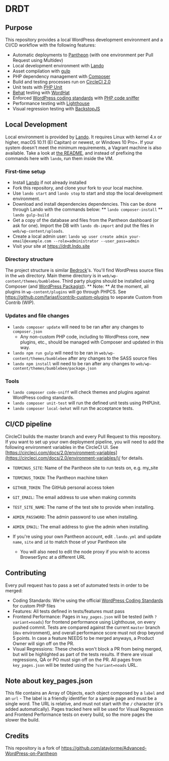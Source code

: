 # DRDT

## Purpose
This repository provides a local WordPress development environment and a CI/CD workflow with the following features:
* Automatic deployments to [Pantheon](https://pantheon.io) (with one environment per Pull Request using Multidev)
* Local development environment with [Lando](https://docs.devwithlando.io/)
* Asset compilation with [gulp](https://gulpjs.com/)
* PHP dependency management with [Composer](https://getcomposer.org/)
* Build and testing processes run on [CircleCI 2.0](https://circleci.com/)
* Unit tests with [PHP Unit](https://phpunit.de/)
* [Behat](http://behat.org/en/latest/) testing with [WordHat](https://github.com/paulgibbs/behat-wordpress-extension/)
* Enforced [WordPress coding standards](https://github.com/WordPress-Coding-Standards/WordPress-Coding-Standards) with [PHP code sniffer](https://github.com/squizlabs/PHP_CodeSniffer)
* Performance testing with [Lighthouse](https://developers.google.com/web/tools/lighthouse/)
* Visual regression testing with [BackstopJS](https://github.com/garris/BackstopJS/)


## Local Development

Local environment is provided by [Lando](https://docs.devwithlando.io/). It requires Linux with kernel 4.x or higher, macOS 10.11 (El Capitan) or newest, or Windows 10 Pro+.
If your system doesn't meet the minimum requirements, a Vagrant machine is also available. Take a look at [the README](drdt-vagrant/README.md), and instead of prefixing the commands here with `lando`, run them inside the VM.

### First-time setup
* Install [Lando](https://docs.devwithlando.io/) if not already installed
* Fork this repository, and clone your fork to your local machine.
* Use `lando start` and `lando stop` to start and stop the local development environment.
* Download and install dependencies dependencies. This can be done through Lando with the commands below:
** `lando composer-install`
** `lando gulp-build`
* Get a copy of the database and files from the Pantheon dashboard (or ask for one). Import the DB with `lando db-import` and put the files in `web/wp-content/uploads`.
* Create a local admin user: `lando wp user create admin your-email@example.com --role=administrator --user_pass=admin`
* Visit your site at https://drdt.lndo.site

### Directory structure
The project structure is similar [Bedrock](https://roots.io/bedrock/)'s. You'll find WordPress source files in the `web` directory.
Main theme directory is in `web/wp-content/themes/bumblebee`.
Third party plugins should be installed using Composer (and [WordPress Packagist](https://wpackagist.org/)).
** Note: ** At the moment, all plugins in `wp-content/plugins` will go through PHPCS. See https://github.com/fariasf/contrib-custom-plugins to separate Custom from Contrib (WIP).

### Updates and file changes
* `lando composer update` will need to be ran after any changes to `composer.json`
    - Any non-custom PHP code, including to WordPress core, new plugins, etc., should be managed with Composer and updated in this way.
* `lando npm run gulp` will need to be ran in `web/wp-content/themes/bumblebee` after any changes to the SASS source files
* `lando npm install` will need to be ran after any changes to `web/wp-content/themes/bumblebee/package.json`

### Tools
* `lando composer code-sniff` will check themes and plugins against WordPress coding standards.
* `lando composer unit-test` will run the defined unit tests using PHPUnit.
* `lando composer local-behat` will run the acceptance tests.


## CI/CD pipeline
CircleCI builds the master branch and every Pull Request to this repository.
If you want to set up your own deployment pipeline, you will need to add the following environment variables in the CircleCI UI. See [https://circleci.com/docs/2.0/environment-variables](https://circleci.com/docs/2.0/environment-variables/)/ for details.

* `TERMINUS_SITE`:  Name of the Pantheon site to run tests on, e.g. my_site
* `TERMINUS_TOKEN`: The Pantheon machine token
* `GITHUB_TOKEN`:   The GitHub personal access token
* `GIT_EMAIL`:      The email address to use when making commits
* `TEST_SITE_NAME`: The name of the test site to provide when installing.
* `ADMIN_PASSWORD`: The admin password to use when installing.
* `ADMIN_EMAIL`:    The email address to give the admin when installing.

* If you're using your own Pantheon account, edit `.lando.yml` and update `name`, `site` and `id` to match those of your Pantheon site
    - You will also need to edit the node proxy if you wish to access BrowserSync at a different URL

## Contributing
Every pull request has to pass a set of automated tests in order to be merged:

* Coding Standards: We're using the official [WordPress Coding Standards](https://github.com/WordPress-Coding-Standards/WordPress-Coding-Standards) for custom PHP files
* Features: All tests defined in tests/features must pass
* Frontend Performance: Pages in `key_pages.json` will be tested (with `?variant=noads`) for frontend performance using Lighthouse, on every pushed commit. Tests are compared against the current `master` branch (`dev` environment), and overall performance score must not drop beyond 5 points. In case a feature NEEDS to be merged anyways, a Product Owner will sign off on the PR.
* Visual Regressions: These checks won't block a PR from being merged, but will be highlighted as part of the tests results. If there are visual regressions, QA or PO must sign off on the PR. All pages from `key_pages.json` will be tested using the `?variant=noads` URL.

## Note about key_pages.json
This file contains an Array of Objects, each object composed by a `label` and an `url` - The label is a friendly identifier for a sample page and must be a single word. The URL is relative, and must not start with the `/` character (it's added automatically). Pages tracked here will be used for Visual Regression and Frontend Performance tests on every build, so the more pages the slower the build.

## Credits
This repository is a fork of https://github.com/ataylorme/Advanced-WordPress-on-Pantheon
